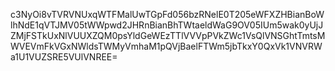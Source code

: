 c3NyOi8vTVRVNUxqWTFMalUwTGpFd056bzRNelE0T205eWFXZHBianBoWlhNdE1qVTJMV05tWWpwd2JHRnBianBhTWtaeldWaG9OV05IUm5wak0yUjJZMjFSTkUxNlVUUXZQM0psYldGeWEzTTlVVVpPVkZWc1VsQlVNSGhtTmtsMWVEVmFkVGxNWldsTWMyVmhaM1pQVjBaelFTWm5jbTkxY0QxVk1VNVRWa1U1VUZSRE5VUlVNREE=
